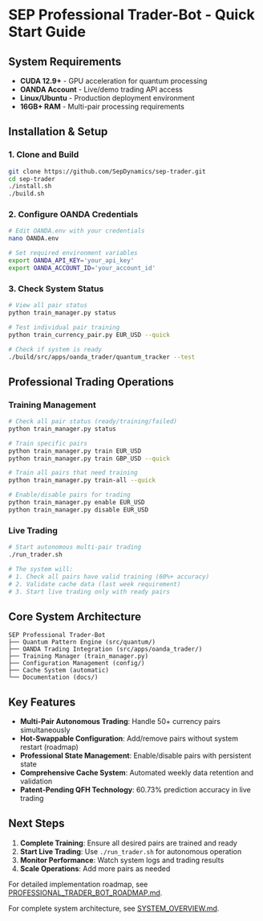 # SEP Professional Trader-Bot - Quick Start Guide

## System Requirements
- **CUDA 12.9+** - GPU acceleration for quantum processing
- **OANDA Account** - Live/demo trading API access
- **Linux/Ubuntu** - Production deployment environment
- **16GB+ RAM** - Multi-pair processing requirements

## Installation & Setup

### 1. Clone and Build
```bash
git clone https://github.com/SepDynamics/sep-trader.git
cd sep-trader
./install.sh
./build.sh
```

### 2. Configure OANDA Credentials
```bash
# Edit OANDA.env with your credentials
nano OANDA.env

# Set required environment variables
export OANDA_API_KEY='your_api_key'
export OANDA_ACCOUNT_ID='your_account_id'
```

### 3. Check System Status
```bash
# View all pair status
python train_manager.py status

# Test individual pair training
python train_currency_pair.py EUR_USD --quick

# Check if system is ready
./build/src/apps/oanda_trader/quantum_tracker --test
```

## Professional Trading Operations

### Training Management
```bash
# Check all pair status (ready/training/failed)
python train_manager.py status

# Train specific pairs
python train_manager.py train EUR_USD
python train_manager.py train GBP_USD --quick

# Train all pairs that need training
python train_manager.py train-all --quick

# Enable/disable pairs for trading
python train_manager.py enable EUR_USD
python train_manager.py disable EUR_USD
```

### Live Trading
```bash
# Start autonomous multi-pair trading
./run_trader.sh

# The system will:
# 1. Check all pairs have valid training (60%+ accuracy)
# 2. Validate cache data (last week requirement)
# 3. Start live trading only with ready pairs
```

## Core System Architecture

```
SEP Professional Trader-Bot
├── Quantum Pattern Engine (src/quantum/)
├── OANDA Trading Integration (src/apps/oanda_trader/)
├── Training Manager (train_manager.py)
├── Configuration Management (config/)
├── Cache System (automatic)
└── Documentation (docs/)
```

## Key Features

- **Multi-Pair Autonomous Trading**: Handle 50+ currency pairs simultaneously
- **Hot-Swappable Configuration**: Add/remove pairs without system restart (roadmap)
- **Professional State Management**: Enable/disable pairs with persistent state
- **Comprehensive Cache System**: Automated weekly data retention and validation
- **Patent-Pending QFH Technology**: 60.73% prediction accuracy in live trading

## Next Steps

1. **Complete Training**: Ensure all desired pairs are trained and ready
2. **Start Live Trading**: Use `./run_trader.sh` for autonomous operation
3. **Monitor Performance**: Watch system logs and trading results
4. **Scale Operations**: Add more pairs as needed

For detailed implementation roadmap, see [PROFESSIONAL_TRADER_BOT_ROADMAP.md](PROFESSIONAL_TRADER_BOT_ROADMAP.md).

For complete system architecture, see [SYSTEM_OVERVIEW.md](SYSTEM_OVERVIEW.md).

